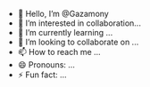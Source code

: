 - 👋 Hello, I’m @Gazamony
- 👀 I’m interested in collaboration...
- 🌱 I’m currently learning ...
- 💞️ I’m looking to collaborate on  ...
- 📫 How to reach me ...
- 😄 Pronouns: ...
- ⚡ Fun fact: ...

<!---
Gazamony/Gazamony is a ✨ special ✨ repository because its `README.md` (this file) appears on your GitHub profile.
You can click the Preview link to take a look at your changes.
--->
